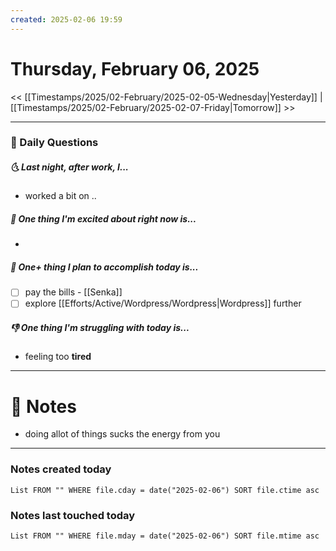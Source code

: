 ```yaml
---
created: 2025-02-06 19:59
---
```

# Thursday, February 06, 2025

<< [[Timestamps/2025/02-February/2025-02-05-Wednesday|Yesterday]] | [[Timestamps/2025/02-February/2025-02-07-Friday|Tomorrow]] >>

---
### 📅 Daily Questions
##### 🌜 Last night, after work, I...
- worked a bit on ..

##### 🙌 One thing I'm excited about right now is...
- 

##### 🚀 One+ thing I plan to accomplish today is...
- [ ] pay the bills - [[Senka]]
- [ ] explore [[Efforts/Active/Wordpress/Wordpress|Wordpress]] further

##### 👎 One thing I'm struggling with today is...
- feeling too **tired**

---
# 📝 Notes
- doing allot of things sucks the energy from you 

---
### Notes created today
```dataview
List FROM "" WHERE file.cday = date("2025-02-06") SORT file.ctime asc
```

### Notes last touched today
```dataview
List FROM "" WHERE file.mday = date("2025-02-06") SORT file.mtime asc
```